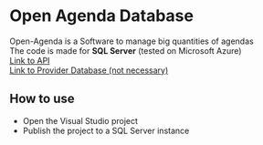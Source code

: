 # Open Agenda Database
Open-Agenda is a Software to manage big quantities of agendas  
The code is made for **SQL Server** (tested on Microsoft Azure)  
[Link to API](http://github.com)  
[Link to Provider Database (not necessary)](http://github.com)  
## How to use
* Open the Visual Studio project
* Publish the project to a SQL Server instance